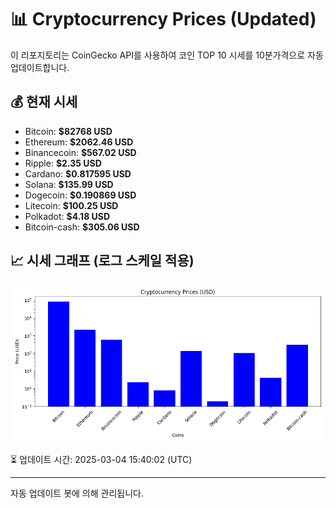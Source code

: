 
# 📊 Cryptocurrency Prices (Updated)

이 리포지토리는 CoinGecko API를 사용하여 코인 TOP 10 시세를 10분가격으로 자동 업데이트합니다.

## 💰 현재 시세
- Bitcoin: **$82768 USD**
- Ethereum: **$2062.46 USD**
- Binancecoin: **$567.02 USD**
- Ripple: **$2.35 USD**
- Cardano: **$0.817595 USD**
- Solana: **$135.99 USD**
- Dogecoin: **$0.190869 USD**
- Litecoin: **$100.25 USD**
- Polkadot: **$4.18 USD**
- Bitcoin-cash: **$305.06 USD**

## 📈 시세 그래프 (로그 스케일 적용)
![Crypto Prices](crypto_prices.png)

⏳ 업데이트 시간: 2025-03-04 15:40:02 (UTC)

---
자동 업데이트 봇에 의해 관리됩니다.
